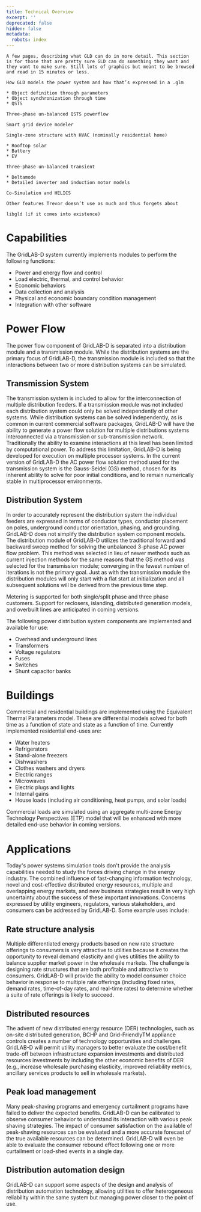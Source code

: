 ```yaml
---
title: Technical Overview
excerpt: ''
deprecated: false
hidden: false
metadata:
  robots: index
---
```


    A few pages, describing what GLD can do in more detail. This section is for those that are pretty sure GLD can do something they want and they want to make sure. Still lots of graphics but meant to be browsed and read in 15 minutes or less.

    How GLD models the power system and how that’s expressed in a .glm

    * Object definition through parameters
    * Object synchronization through time
    * QSTS

    Three-phase un-balanced QSTS powerflow

    Smart grid device modeler

    Single-zone structure with HVAC (nominally residential home)

    * Rooftop solar
    * Battery
    * EV

    Three-phase un-balanced transient

    * Deltamode
    * Detailed inverter and induction motor models

    Co-Simulation and HELICS

    Other features Trevor doesn’t use as much and thus forgets about

    libgld (if it comes into existence)
# Capabilities

The GridLAB-D system currently implements modules to perform the following functions: 

  * Power and energy flow and control
  * Load electric, thermal, and control behavior
  * Economic behaviors
  * Data collection and analysis
  * Physical and economic boundary condition management
  * Integration with other software

# Power Flow

The power flow component of GridLAB-D is separated into a distribution module and a transmission module. While the distribution systems are the primary focus of GridLAB-D, the transmission module is included so that the interactions between two or more distribution systems can be simulated. 

## Transmission System

The transmission system is included to allow for the interconnection of multiple distribution feeders. If a transmission module was not included each distribution system could only be solved independently of other systems. While distribution systems can be solved independently, as is common in current commercial software packages, GridLAB-D will have the ability to generate a power flow solution for multiple distributions systems interconnected via a transmission or sub-transmission network. Traditionally the ability to examine interactions at this level has been limited by computational power. To address this limitation, GridLAB-D is being developed for execution on multiple processor systems. In the current version of GridLAB-D the AC power flow solution method used for the transmission system is the Gauss-Seidel (GS) method, chosen for its inherent ability to solve for poor initial conditions, and to remain numerically stable in multiprocessor environments. 

## Distribution System

In order to accurately represent the distribution system the individual feeders are expressed in terms of conductor types, conductor placement on poles, underground conductor orientation, phasing, and grounding. GridLAB-D does not simplify the distribution system component models. The distribution module of GridLAB-D utilizes the traditional forward and backward sweep method for solving the unbalanced 3-phase AC power flow problem. This method was selected in lieu of newer methods such as current injection methods for the same reasons that the GS method was selected for the transmission module; converging in the fewest number of iterations is not the primary goal. Just as with the transmission module the distribution modules will only start with a flat start at initialization and all subsequent solutions will be derived from the previous time step. 

Metering is supported for both single/split phase and three phase customers. Support for reclosers, islanding, distributed generation models, and overbuilt lines are anticipated in coming versions. 

The following power distribution system components are implemented and available for use: 

  * Overhead and underground lines
  * Transformers
  * Voltage regulators
  * Fuses
  * Switches
  * Shunt capacitor banks
# Buildings

Commercial and residential buildings are implemented using the Equivalent Thermal Parameters model. These are differential models solved for both time as a function of state and state as a function of time. Currently implemented residential end-uses are: 

  * Water heaters
  * Refrigerators
  * Stand-alone freezers
  * Dishwashers
  * Clothes washers and dryers
  * Electric ranges
  * Microwaves
  * Electric plugs and lights
  * Internal gains
  * House loads (including air conditioning, heat pumps, and solar loads)

Commercial loads are simulated using an aggregate multi-zone Energy Technology Perspectives (ETP) model that will be enhanced with more detailed end-use behavior in coming versions. 


# Applications
Today's power systems simulation tools don't provide the analysis capabilities needed to study the forces driving change in the energy industry. The combined influence of fast-changing information technology, novel and cost-effective distributed energy resources, multiple and overlapping energy markets, and new business strategies result in very high uncertainty about the success of these important innovations. Concerns expressed by utility engineers, regulators, various stakeholders, and consumers can be addressed by GridLAB-D. Some example uses include: 

## Rate structure analysis

Multiple differentiated energy products based on new rate structure offerings to consumers is very attractive to utilities because it creates the opportunity to reveal demand elasticity and gives utilities the ability to balance supplier market power in the wholesale markets. The challenge is designing rate structures that are both profitable and attractive to consumers. GridLAB-D will provide the ability to model consumer choice behavior in response to multiple rate offerings (including fixed rates, demand rates, time-of-day rates, and real-time rates) to determine whether a suite of rate offerings is likely to succeed. 

## Distributed resources

The advent of new distributed energy resource (DER) technologies, such as on-site distributed generation, BCHP and Grid-FriendlyTM appliance controls creates a number of technology opportunities and challenges. GridLAB-D will permit utility managers to better evaluate the cost/benefit trade-off between infrastructure expansion investments and distributed resources investments by including the other economic benefits of DER (e.g., increase wholesale purchasing elasticity, improved reliability metrics, ancillary services products to sell in wholesale markets). 

## Peak load management

Many peak-shaving programs and emergency curtailment programs have failed to deliver the expected benefits. GridLAB-D can be calibrated to observe consumer behavior to understand its interaction with various peak shaving strategies. The impact of consumer satisfaction on the available of peak-shaving resources can be evaluated and a more accurate forecast of the true available resources can be determined. GridLAB-D will even be able to evaluate the consumer rebound effect following one or more curtailment or load-shed events in a single day. 

## Distribution automation design

GridLAB-D can support some aspects of the design and analysis of distribution automation technology, allowing utilities to offer heterogeneous reliability within the same system but managing power closer to the point of use. 
